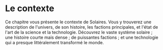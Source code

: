 # Le contexte
Ce chapitre vous présente le contexte de Solaires. Vous y trouverez une description de l'univers, de son histoire, les factions principales, et l'état de l'art de la science et la technologie. Découvrez le vaste système solaire ; une histoire courte mais dense ; de puissantes factions ; et une technologie qui a presque littéralement transformé le monde.

